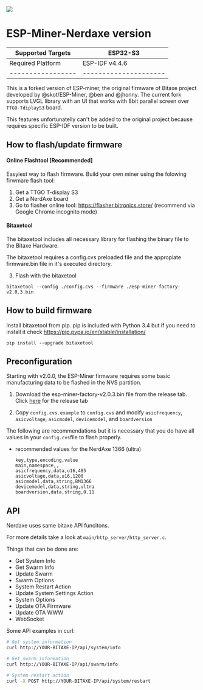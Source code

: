 [![](https://dcbadge.vercel.app/api/server/3E8ca2dkcC)](https://discord.gg/3E8ca2dkcC)

# ESP-Miner-Nerdaxe version

| Supported Targets | ESP32-S3              |
| ----------------- | --------------------- |
| Required Platform | ESP-IDF v4.4.6        |
| ----------------- | --------------------- |

This is a forked version of ESP-miner, the original firmware of Bitaxe project developed by @skot/ESP-Miner, @ben and @jhonny.
The current fork supports LVGL library with an UI that works with 8bit parallel screen over `TTGO-TdiplayS3` board.

This features unfortunatelly can't be added to the original project because requires specific ESP-IDF version to be built.


## How to flash/update firmware

#### Online Flashtool [Recommended]

Easyiest way to flash firmware. Build your own miner using the folowing firwmare flash tool:

1. Get a TTGO T-display S3 
1. Get a NerdAxe board
1. Go to flasher online tool: https://flasher.bitronics.store/ (recommend via Google Chrome incognito mode)

#### Bitaxetool

The bitaxetool includes all necessary library for flashing the binary file to the Bitaxe Hardware.

The bitaxetool requires a config.cvs preloaded file and the appropiate firmware.bin file in it's executed directory.

3. Flash with the bitaxetool

```
bitaxetool --config ./config.cvs --firmware ./esp-miner-factory-v2.0.3.bin
```

## How to build firmware


Install bitaxetool from pip. pip is included with Python 3.4 but if you need to install it check <https://pip.pypa.io/en/stable/installation/>

```
pip install --upgrade bitaxetool
```

## Preconfiguration

Starting with v2.0.0, the ESP-Miner firmware requires some basic manufacturing data to be flashed in the NVS partition.

1. Download the esp-miner-factory-v2.0.3.bin file from the release tab.
   Click [here](https://github.com/skot/ESP-Miner/releases) for the release tab

2. Copy `config.cvs.example` to `config.cvs` and modify `asicfrequency`, `asicvoltage`, `asicmodel`, `devicemodel`, and `boardversion`

The following are recommendations but it is necessary that you do have all values in your `config.cvs`file to flash properly.

- recommended values for the NerdAxe 1366 (ultra)

  ```
  key,type,encoding,value
  main,namespace,,
  asicfrequency,data,u16,485
  asicvoltage,data,u16,1200
  asicmodel,data,string,BM1366
  devicemodel,data,string,ultra
  boardversion,data,string,0.11
  ```

## API
Nerdaxe uses same bitaxe API funcitons.

For more details take a look at `main/http_server/http_server.c`.

Things that can be done are:
  
  - Get System Info
  - Get Swarm Info
  - Update Swarm
  - Swarm Options
  - System Restart Action
  - Update System Settings Action
  - System Options
  - Update OTA Firmware
  - Update OTA WWW
  - WebSocket

Some API examples in curl:
  ```bash
  # Get system information
  curl http://YOUR-BITAXE-IP/api/system/info
  ```
  ```bash
  # Get swarm information
  curl http://YOUR-BITAXE-IP/api/swarm/info
  ```
  ```bash
  # System restart action
  curl -X POST http://YOUR-BITAXE-IP/api/system/restart
  ```